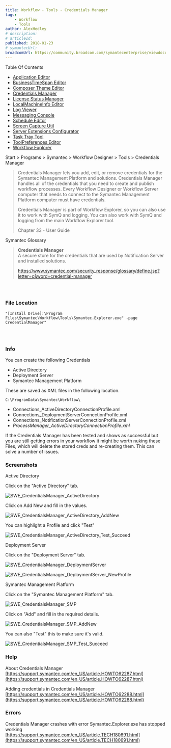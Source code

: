 ```yaml
---
title: Workflow - Tools - Credentials Manager
tags:
    - Workflow
    - Tools
author: AlexHedley
# description: 
# articleId: 
published: 2018-01-23
# symantecUrl:
broadcomUrl: https://community.broadcom.com/symantecenterprise/viewdocument/workflow-tools-credentials-mana?CommunityKey=04ead5e9-3643-4118-b853-afa5a58710c6&tab=librarydocuments
---
```


Table Of Contents
  
- [Application Editor](https://community.broadcom.com/symantecenterprise/viewdocument?DocumentKey=19195da8-6f79-40a5-b020-7932e20a53f4&amp;CommunityKey=04ead5e9-3643-4118-b853-afa5a58710c6&amp;tab=librarydocuments)
- [BusinessTimeSpan Editor](https://community.broadcom.com/symantecenterprise/viewdocument?DocumentKey=f72f9c48-ffc1-4b0d-9339-b9cae6cf2966&amp;CommunityKey=04ead5e9-3643-4118-b853-afa5a58710c6&amp;tab=librarydocuments)
- [Composer Theme Editor](https://community.broadcom.com/symantecenterprise/viewdocument?DocumentKey=824347c4-f538-4404-9f2f-59ca0658673a&amp;CommunityKey=04ead5e9-3643-4118-b853-afa5a58710c6&amp;tab=librarydocuments)
- [Credentials Manager](https://community.broadcom.com/symantecenterprise/viewdocument?DocumentKey=63e53603-2ac2-46b8-9c06-8129bc483418&amp;CommunityKey=04ead5e9-3643-4118-b853-afa5a58710c6&amp;tab=librarydocuments)
- [License Status Manager](https://community.broadcom.com/symantecenterprise/viewdocument?DocumentKey=4ac6f1c4-6896-489d-801c-f4fef130a9be&amp;CommunityKey=04ead5e9-3643-4118-b853-afa5a58710c6&amp;tab=librarydocuments)
- [LocalMachineInfo Editor](https://community.broadcom.com/symantecenterprise/viewdocument?DocumentKey=4807af83-e87d-4449-9493-f96c546f5561&amp;CommunityKey=04ead5e9-3643-4118-b853-afa5a58710c6&amp;tab=librarydocuments)
- [Log Viewer](https://community.broadcom.com/symantecenterprise/viewdocument?DocumentKey=2941c9ac-9aa9-44e6-a8b3-fe2d0ba95f29&amp;CommunityKey=04ead5e9-3643-4118-b853-afa5a58710c6&amp;tab=librarydocuments)
- [Messaging Console](https://community.broadcom.com/symantecenterprise/viewdocument?DocumentKey=f41a78e3-cdf4-4c4c-93e2-331d3b44dfab&amp;CommunityKey=04ead5e9-3643-4118-b853-afa5a58710c6&amp;tab=librarydocuments)
- [Schedule Editor](https://www.symantec.com/connect/articles/workflow-tools-schedule-editor)
- [Screen Capture Util](https://community.broadcom.com/symantecenterprise/viewdocument?DocumentKey=0d264462-736b-466e-bfa2-4c868cbf75a3&amp;CommunityKey=04ead5e9-3643-4118-b853-afa5a58710c6&amp;tab=librarydocuments)
- [Server Extensions Configurator](https://community.broadcom.com/symantecenterprise/viewdocument?DocumentKey=bec1d012-42aa-49f6-8355-01109d8d1d2f&amp;CommunityKey=04ead5e9-3643-4118-b853-afa5a58710c6&amp;tab=librarydocuments)
- [Task Tray Tool](https://community.broadcom.com/symantecenterprise/viewdocument?DocumentKey=b84a792f-da66-4bc1-8c31-371f86bf37f6&amp;CommunityKey=04ead5e9-3643-4118-b853-afa5a58710c6&amp;tab=librarydocuments)
- [ToolPreferences Editor](https://community.broadcom.com/symantecenterprise/viewdocument?DocumentKey=613c69e7-9838-4204-a0ee-bff67cf25033&amp;CommunityKey=04ead5e9-3643-4118-b853-afa5a58710c6&amp;tab=librarydocuments)
- [Workflow Explorer](https://www.symantec.com/connect/articles/workflow-tools-workflow-explorer)

Start &gt; Programs &gt; Symantec &gt; Workflow Designer &gt; Tools &gt; Credentials Manager

> Credentials Manager lets you add, edit, or remove credentials for the Symantec Management Platform and solutions. Credentials Manager handles all of the credentials that you need to create and publish workflow processes. Every Workflow Designer or Workflow Server computer that needs to connect to the Symantec Management Platform computer must have credentials.
> 
> 
> Credentials Manager is part of Workflow Explorer, so you can also use it to work with SymQ and logging. You can also work with SymQ and logging from the main Workflow Explorer tool.
> 
> 
> Chapter 33 - User Guide

Symantec Glossary

> **Credentials Manager**  
> 	A secure store for the credentials that are used by Notification Server and installed solutions.
> 
> 
> https://www.symantec.com/security_response/glossary/define.jsp?letter=c&word=credential-manager

###  
  
### File Location

    "[Install Drive]:\Program Files\Symantec\Workflow\Tools\Symantec.Explorer.exe" -page CredentialManager" 

###  
  
### Info
  
You can create the following Credentials

- Active Directory
- Deployment Server
- Symantec Management Platform

These are saved as XML files in the following location.

    C:\ProgramData\Symantec\Workflow\

- Connections_ActiveDirectoryConnectionProfile.xml
- Connections_DeploymentServerConnectionProfile.xml
- Connections_NotificationServerConnectionProfile.xml
- *ProcessManager_ActiveDirectoryConnectionProfile.xml*

If the Credentials Manager has been tested and shows as successful but you are still getting errors in your workflow it might be worth nuking these Files, which will delete the stored creds and re-creating them. This can solve a number of issues.

### Screenshots
  
Active Directory
  
Click on the "Active Directory" tab.
  
![SWE_CredentialsManager_ActiveDirectory](images\SWE_CredentialsManager_ActiveDirectory.png)
  
Click on Add New and fill in the values.
  
![SWE_CredentialsManager_ActiveDirectory_AddNew](images\SWE_CredentialsManager_ActiveDirectory_AddNew.png)
  
You can highlight a Profile and click "Test"
  
![SWE_CredentialsManager_ActiveDirectory_Test_Succeed](images\SWE_CredentialsManager_ActiveDirectory_Test_Succeed.png)
  
Deployment Server
  
Click on the "Deployment Server" tab.
  
![SWE_CredentialsManager_DeploymentServer](images\SWE_CredentialsManager_DeploymentServer.png)

![SWE_CredentialsManager_DeploymentServer_NewProfile](images\SWE_CredentialsManager_DeploymentServer_NewProfile.png)
  
Symantec Management Platform
  
Click on the "Symantec Management Platform" tab.
  
![SWE_CredentialsManager_SMP](images\SWE_CredentialsManager_SMP.png)
  
Click on "Add" and fill in the required details.
  
![SWE_CredentialsManager_SMP_AddNew](images\SWE_CredentialsManager_SMP_AddNew.png)
  
You can also "Test" this to make sure it's valid.
  
![SWE_CredentialsManager_SMP_Test_Succeed](images\SWE_CredentialsManager_SMP_Test_Succeed.png)

### Help
  
About Credentials Manager  
[https://support.symantec.com/en_US/article.HOWTO62287.html](https://support.symantec.com/en_US/article.HOWTO62287.html)
  
Adding credentials in Credentials Manager  
[https://support.symantec.com/en_US/article.HOWTO62288.html](https://support.symantec.com/en_US/article.HOWTO62288.html)

### Errors
  
Credentials Manager crashes with error Symantec.Explorer.exe has stopped working  
[https://support.symantec.com/en_US/article.TECH180691.html](https://support.symantec.com/en_US/article.TECH180691.html)
